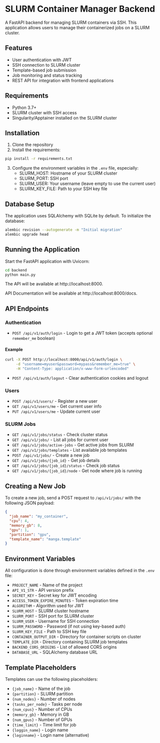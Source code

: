 # SLURM Container Manager Backend

A FastAPI backend for managing SLURM containers via SSH. This application allows users to manage their containerized jobs on a SLURM cluster.

## Features

- User authentication with JWT
- SSH connection to SLURM cluster
- Template-based job submission
- Job monitoring and status tracking
- REST API for integration with frontend applications

## Requirements

- Python 3.7+
- SLURM cluster with SSH access
- Singularity/Apptainer installed on the SLURM cluster

## Installation

1. Clone the repository
2. Install the requirements:

```bash
pip install -r requirements.txt
```

3. Configure the environment variables in the `.env` file, especially:
   - SLURM_HOST: Hostname of your SLURM cluster
   - SLURM_PORT: SSH port
   - SLURM_USER: Your username (leave empty to use the current user)
   - SLURM_KEY_FILE: Path to your SSH key file

## Database Setup

The application uses SQLAlchemy with SQLite by default. To initialize the database:

```bash
alembic revision --autogenerate -m "Initial migration"
alembic upgrade head
```

## Running the Application

Start the FastAPI application with Uvicorn:

```bash
cd backend
python main.py
```

The API will be available at http://localhost:8000.

API Documentation will be available at http://localhost:8000/docs.

## API Endpoints

### Authentication
- `POST /api/v1/auth/login` - Login to get a JWT token (accepts optional `remember_me` boolean)

#### Example

```bash
curl -X POST http://localhost:8000/api/v1/auth/login \
     -d "username=myuser&password=mypass&remember_me=true" \
     -H "Content-Type: application/x-www-form-urlencoded"
```
- `POST /api/v1/auth/logout` - Clear authentication cookies and logout

### Users
- `POST /api/v1/users/` - Register a new user
- `GET /api/v1/users/me` - Get current user info
- `PUT /api/v1/users/me` - Update current user

### SLURM Jobs
- `GET /api/v1/jobs/status` - Check cluster status
- `GET /api/v1/jobs/` - List all jobs for current user
- `GET /api/v1/jobs/active-jobs` - Get active jobs from SLURM
- `GET /api/v1/jobs/templates` - List available job templates
- `POST /api/v1/jobs/` - Create a new job
- `GET /api/v1/jobs/{job_id}` - Get job details
- `GET /api/v1/jobs/{job_id}/status` - Check job status
- `GET /api/v1/jobs/{job_id}/node` - Get node where job is running

## Creating a New Job

To create a new job, send a POST request to `/api/v1/jobs/` with the following JSON payload:

```json
{
  "job_name": "my_container",
  "cpu": 4,
  "memory_gb": 8,
  "gpu": 1,
  "partition": "gpu",
  "template_name": "manga.template"
}
```

## Environment Variables

All configuration is done through environment variables defined in the `.env` file:

- `PROJECT_NAME` - Name of the project
- `API_V1_STR` - API version prefix
- `SECRET_KEY` - Secret key for JWT encoding
- `ACCESS_TOKEN_EXPIRE_MINUTES` - Token expiration time
- `ALGORITHM` - Algorithm used for JWT
- `SLURM_HOST` - SLURM cluster hostname
- `SLURM_PORT` - SSH port for SLURM cluster
- `SLURM_USER` - Username for SSH connection
- `SLURM_PASSWORD` - Password (if not using key-based auth)
- `SLURM_KEY_FILE` - Path to SSH key file
- `CONTAINER_OUTPUT_DIR` - Directory for container scripts on cluster
- `TEMPLATE_DIR` - Directory containing SLURM job templates
- `BACKEND_CORS_ORIGINS` - List of allowed CORS origins
- `DATABASE_URL` - SQLAlchemy database URL

## Template Placeholders

Templates can use the following placeholders:

- `{job_name}` - Name of the job
- `{partition}` - SLURM partition
- `{num_nodes}` - Number of nodes
- `{tasks_per_node}` - Tasks per node
- `{num_cpus}` - Number of CPUs
- `{memory_gb}` - Memory in GB
- `{num_gpus}` - Number of GPUs
- `{time_limit}` - Time limit for job
- `{loggin_name}` - Login name
- `{loginname}` - Login name (alternative)